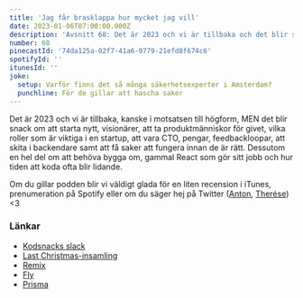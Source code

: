 ```yaml
---
title: 'Jag får brasklappa hur mycket jag vill'
date: 2023-01-06T07:00:00.000Z
description: 'Avsnitt 68: Det är 2023 och vi är tillbaka och det blir snack om att starta nytt, visionärer, att ta produktmänniskor för givet, vilka roller som är viktiga i en startup, att vara CTO, pengar, feedbackloopar, att skita i backendare samt att få saker att fungera innan de är rätt. '
number: 68
pinecastId: '74da125a-02f7-41a6-9779-21efd8f674c6'
spotifyId: ''
itunesId: ''
joke:
  setup: Varför finns det så många säkerhetsexperter i Amsterdam?
  punchline: För de gillar att hascha saker
---
```


Det är 2023 och vi är tillbaka, kanske i motsatsen till högform, MEN det blir snack om att starta nytt, visionärer, att ta produktmänniskor för givet, vilka roller som är viktiga i en startup, att vara CTO, pengar, feedbackloopar, att skita i backendare samt att få saker att fungera innan de är rätt. Dessutom en hel del om att behöva bygga om, gammal React som gör sitt jobb och hur tiden att koda ofta blir lidande.

Om du gillar podden blir vi väldigt glada för en liten recension i iTunes, prenumeration på Spotify eller om du säger hej på Twitter ([Anton](https://twitter.com/Awnton), [Therése](https://twitter.com/tkomstadius)) &lt;3

### Länkar

- [Kodsnacks slack](https://join.slack.com/t/podsnack/shared_invite/zt-wh2ussm9-xFOqpvjgF16G2eDhaBy1hw)
- [Last Christmas-insamling](https://www.nomorelastchristmas.com/)
- [Remix](https://remix.run/)
- [Fly](https://fly.io/)
- [Prisma](https://www.prisma.io/)
